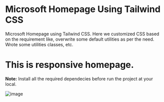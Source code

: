 # Microsoft Homepage Using Tailwind CSS
Microsoft Homepage using Tailwind CSS. Here we customized CSS based on the requirement like, overwrite some default utilities as per the need. Wrote some utilities classes, etc.

# This is responsive homepage.

**Note:** Install all the required dependecies before run the project at your local.

![image](https://github.com/iamrdakshCoder/microsoft-homepage-tailwind/assets/87579540/ef04b09a-73bb-4454-96ca-81b45f77a3b8)
